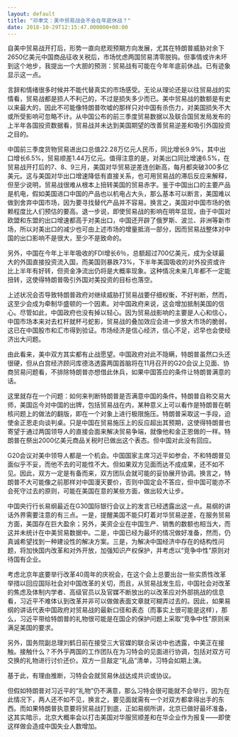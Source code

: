 ```yaml
---
layout: default
title: "邓聿文：美中贸易战会不会在年底休战？"
date: 2018-10-29T12:15:47.000000+08:00
---
```


自美中贸易战开打后，形势一直向悲观预期方向发展，尤其在特朗普威胁对余下2650亿美元中国商品征收关税后，市场忧虑两国贸易清零脱钩。但事情或许未坏到这个地步，我提出一个大胆的预测：贸易战有可能在今年年底前休战。已有迹象显示这一点。

言辞和情绪很多时候并不能代替真实的市场感受。无论从理论还是以往贸易战的实情看，贸易战都是损人不利己的，不过是损失多少而已。美中贸易战的数额是有史以来最大的，因此不可能像特朗普吹嘘的那样只对中国有杀伤力，对美国损失不大或所受影响可忽略不计。从中国公布的前三季度贸易数据以及联合国贸发局发布的上半年各国投资数据看，贸易战并未达到美国期望的改善贸易逆差和吸引外国投资之目的。

中国前三季度货物贸易进出口总值22.28万亿元人民币，同比增长9.9%，其中出口增长6.5%，贸易顺差1.44万亿元。值得注意的是，对美出口同比增速6.5%，在贸易战开打后的7、8、9三月，美国对华贸易逆差连创新高，每月都突破300多亿美元。这与美国对华出口增速降低有直接关系，也可用贸易战的滞后反应来解释，但至少说明，贸易战很难从根本上扭转美国的贸易赤字。鉴于中国出口的主要产品是机电，假如美国进口中国的产品也以机电占大头，那么基本可以断言，美国难以做到舍弃中国市场，因为要寻找替代产品并不容易。换言之，美国对中国市场的依赖程度比人们预估的要高。退一步说，即使贸易战的影响在明年显现，由于中国对欧盟和东盟的出口增速都高于对美出口，中国还开辟了俄罗斯、波兰、非洲等新市场，所以对美出口的减少也可由上述市场的增量抵消一部分，因而贸易战整体对中国的出口影响不是很大，至少不是致命的。

另外，中国在今年上半年吸收的FDI增长6％，总额超过700亿美元，成为全球最大的外国直接投资流入国，而美国则暴跌73%，下半年美国吸收的对外投资或许比上半年有好转，但资金净流出仍将是大概率现象。这种情况未来几年都不一定能扭转，这使得特朗普吸引外国对美投资的目标也落空。

上述状况会否导致特朗普政府对继续威胁打贸易战要仔细权衡，不好判断，然而，这至少会成为牵制华盛顿的一个因素。对中国政府来说，这会增加抵制美国的信心。尽管如此，中国政府也没有掉以轻心。因为贸易战影响的主要是人心和信心，中国市场本来对去杠杆就杯弓蛇影，贸易战的叠加效应会进一步放大市场的脆弱，这已在中国股市和汇市得到验证。市场经济是信心经济，信心不足，迟早也会使经济出大问题。

由此看来，美中双方其实都有止战愿望。中国政府对此不隐瞒，特朗普虽然口头还很硬，但从白宫经济顾问库德洛透露两国首脑将在11月召开的G20会议上见面、协商贸易问题看，不排除特朗普亦想借此休兵，如果中国答应的条件让特朗普满意的话。

这里就存在一个问题：如何来判断特朗普是否满意中国的条件。特朗普自称交易大师，美国迄今对中国的出牌，包括贸易战在内，某种意义上可以看作是特朗普在朝核问题上的做法的翻版，即在一个对象上进行极限施压。特朗普采取这一手段，迫使金正恩走向谈判桌。只是中国在贸易施压上的反应超出其预期，这使得特朗普也寄望于通过两国领导人的直接会面来解决贸易争端，就像他和金正恩做的一样。特朗普在祭出2000亿美元商品关税时已做出这个表态。但中国对此没有回应。

G20会议对美中领导人都是一个机会。中国国家主席习近平如参会，不和特朗普见面似乎不妥，而他不去的可能性不大。但如果双方见面而达不成成果，还不如不见。因此，双方一定是有备而来，双方团队会就可能的妥协展开协调。换言之，特朗普不大可能像之前那样对中国漫天要价，否则中国定会不答应，但中国可能亦不会死守过去的原则，可能在美国在意的某些方面，做出较大让步。

中国央行行长易纲最近在G30国际银行会议上的发言已经透露出这一点。易纲的讲话外界需要注意的有三点。一是，提醒美国不能只盯着对华贸易逆差，在服务贸易方面，美国存在巨大盈余；另外，美资企业在中国生产、销售的数额也相当大，而这并未统计在中美贸易数据中。二是，中国已经为最坏的情况做好准备，然而，仍真诚希望找到一种建设性的解决方案。三是，为解决中国经济中存在的结构性问题，将加快国内改革和对外开放，加强知识产权保护，并考虑以“竞争中性”原则对待国有企业。

考虑北京年底要举行改革40周年的庆祝会，在这个会上总要出台一些实质性改革举措以回应国际社会对中国改革的关切，而且，从贸易战发生后，中国社会对改革的焦虑及体制内学者、高级官员以及官媒不断放出的以改革应对外部挑战的信息看，习近平不难体认到改革并非可以做做表面文章就可糊弄过去的。因此，如果易纲的讲话代表中国政府对贸易战的最新口径和表态（而事实上很可能是这样），那么，习近平带给特朗普的礼物很可能是在国企的保护问题上采取“竞争中性”原则来满足美国的要求。

另外，国务院副总理刘鹤日前在接受三大官媒的联合采访中也透露，中美正在接触。接触什么？不外乎两国的工作团队在为习特会的见面进行协调，包括对双方可交换的礼物进行讨价还价。双方一旦敲定“礼品”清单，习特会如期上演。

基于此，有理由推断，习特会会就贸易休战达成共识或协议。

但假如特朗普对习近平的“礼物”仍不满意，那么习特会很可能就不会举行，因为在此情况下，两人还不如不见，换言之，要见面就需有一个对双方都拿得出手的东西。而如果特朗普执意要将贸易战打到底，正如易纲所讲，北京已做好最坏准备，这其实暗示，北京大概率会以打击美国对华服贸顺差和在华企业作为报复——即使这样做会造成中国失业人数增加。

